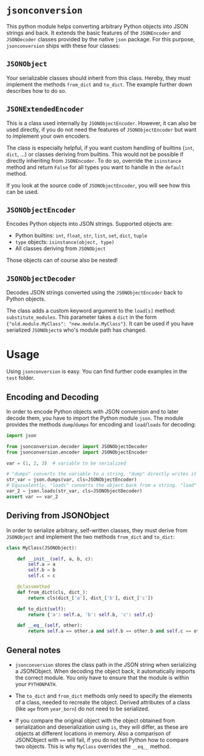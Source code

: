 
# `jsonconversion`

This python module helps converting arbitrary Python objects into JSON strings and back. It extends the basic
features of the `JSONEncoder` and `JSONDecoder` classes provided by the native `json` package. For this purpose,
`jsonconversion` ships with these four classes:

## `JSONObject`

Your serializable classes should inherit from this class. Hereby, they must implement the methods `from_dict` and
`to_dict`. The example further down describes how to do so.

## `JSONExtendedEncoder`

This is a class used internally by `JSONObjectEncoder`. However, it can also be used directly, if you do not need the
features of `JSONObjectEncoder` but want to implement your own encoders.

The class is especially helpful, if you want custom handling of builtins (`int`, `dict`, ...) or classes deriving
from builtins. This would not be possible if directly inheriting from `JSONEncoder`. To do so, override the
`isinstance` method and return `False` for all types you want to handle in the `default` method.

If you look at the source code of `JSONObjectEncoder`, you will see how this can be used.

## `JSONObjectEncoder`

Encodes Python objects into JSON strings. Supported objects are:

* Python builtins: `int`, `float`, `str`, `list`, `set`, `dict`, `tuple`
* `type` objects: `isinstance(object, type)`
* All classes deriving from `JSONObject`

Those objects can of course also be nested!

## `JSONObjectDecoder`

Decodes JSON strings converted using the `JSONObjectEncoder` back to Python objects.

The class adds a custom keyword argument to the `load[s]` method: `substitute_modules`. This parameter takes a `dict`
in the form `{"old.module.MyClass": "new.module.MyClass"}`. It can be used if you have serialized `JSONObject`s
who's module path has changed.


# Usage

Using `jsonconversion` is easy. You can find further code examples in the `test` folder.

## Encoding and Decoding

In order to encode Python objects with JSON conversion and to later decode them, you have to import the
Python module `json`. The module provides the methods `dump`/`dumps` for encoding and `load`/`loads` for
decoding:

```python
import json

from jsonconversion.decoder import JSONObjectDecoder
from jsonconversion.encoder import JSONObjectEncoder

var = (1, 2, 3)  # variable to be serialized

# "dumps" converts the variable to a string, "dump" directly writes it to a file
str_var = json.dumps(var, cls=JSONObjectEncoder)
# Equivalently, "loads" converts the object back from a string. "load" from a file
var_2 = json.loads(str_var, cls=JSONObjectDecoder)
assert var == var_2
```

## Deriving from JSONObject

In order to serialize arbitrary, self-written classes, they must derive from `JSONObject` and implement the
two methods `from_dict` and `to_dict`:

```python
class MyClass(JSONObject):

    def __init__(self, a, b, c):
        self.a = a
        self.b = b
        self.c = c

    @classmethod
    def from_dict(cls, dict_):
        return cls(dict_['a'], dict_['b'], dict_['c'])

    def to_dict(self):
        return {'a': self.a, 'b': self.b, 'c': self.c}

    def __eq__(self, other):
        return self.a == other.a and self.b == other.b and self.c == other.c
```

## General notes

* `jsonconversion` stores the class path in the JSON string when serializing a JSONObject. When decoding the object
back, it automatically imports the correct module. You only have to ensure that the module is within your
`PYTHONPATH`.

* The `to_dict` and `from_dict` methods only need to specify the elements of a class, needed to recreate the object.
Derived attributes of a class (like `age` from `year_born`) do not need to be serialized.

* If you compare the original object with the object obtained from serialization and deserialization using `is`,
they will differ, as these are objects at different locations in memory. Also a comparison of JSONObject with
`==` will fail, if you do not tell Python how to compare two objects. This is why `MyClass` overrides the
`__eq__` method.

